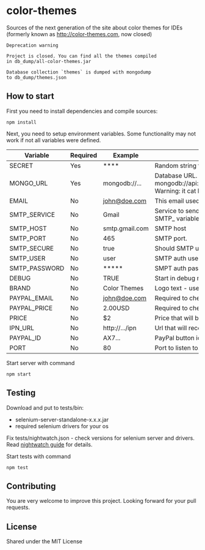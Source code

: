 # color-themes

Sources of the next generation of the site about color themes for IDEs (formerly known as http://color-themes.com, now closed)

```
Deprecation warning

Project is closed. You can find all the themes compiled 
in db_dump/all-color-themes.jar

Database collection `themes` is dumped with mongodump 
to db_dump/themes.json
```

## How to start

First you need to install dependencies and compile sources:

```
npm install
```

Next, you need to setup environment variables. Some functionality may not work if not all variables were defined.

|Variable|Required|Example|Description|
|--------|--------|-------|-----------|
|SECRET|Yes|****|Random string for hashing.|
|MONGO_URL|Yes|mongodb://...|Database URL. Database for tests: mongodb://api:hg03Ho3r_d@ds037647.mongolab.com:37647/idecolorthemes Warning: it cat be wiped at any time.|
|EMAIL|No|john@doe.com|This email used to send mails for user. Error reports are sent to this email too.|
|SMTP_SERVICE|No|Gmail|Service to send email. You should either specify this variable, or all other SMTP_ variables. Look for nodemailer docs for more information.|
|SMTP_HOST|No|smtp.gmail.com|SMTP host|
|SMTP_PORT|No|465|SMTP port.|
|SMTP_SECURE|No|true|Should SMTP use secure connection: true/false.|
|SMTP_USER|No|user|SMTP auth user.|
|SMTP_PASSWORD|No|*****|SMPT auth password.|
|DEBUG|No|TRUE|Start in debug mode. Will not send emails with errors.|
|BRAND|No|Color Themes|Logo text - useful to show different versions.|
|PAYPAL_EMAIL|No|john@doe.com|Required to check transaction.|
|PAYPAL_PRICE|No|2.00USD|Required to check transaction.|
|PRICE|No|$2|Price that will be shown to user|
|IPN_URL|No|http://.../ipn|Url that will receive ipn request from PayPal|
|PAYPAL_ID|No|AX7...|PayPal button id|
|PORT|No|80|Port to listen to.|

Start server with command

```
npm start
```

## Testing

Download and put to tests/bin:

* selenium-server-standalone-x.x.x.jar
* required selenium drivers for your os

Fix tests/nightwatch.json - check versions for selenium server and drivers. 
Read [nightwatch guide](http://nightwatchjs.org/guide) for details.

Start tests with command

```
npm test
```

## Contributing

You are very welcome to improve this project. Looking forward for your pull requests.

## License

Shared under the MIT License
